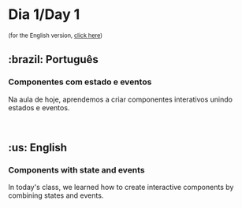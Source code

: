 # Dia 1/Day 1

<small>(for the English version, <a href="#en">click here</a>)</small>

<h2>:brazil: Português</h2>
<h3>Componentes com estado e eventos</h3>
<p>Na aula de hoje, aprendemos a criar componentes interativos unindo estados e eventos.</p>
<br>

<h2 id="en">:us: English</h2>
<h3>Components with state and events</h3>
<p>In today's class, we learned how to create interactive components by combining states and events.</p>
